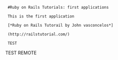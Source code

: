      #Ruby on Rails Tutorials: first applications

     This is the first application

     [*Ruby on Rails Tutorail by John vasconcelos*]

     (http://railstutorial.com/)
     
     TEST

TEST REMOTE
